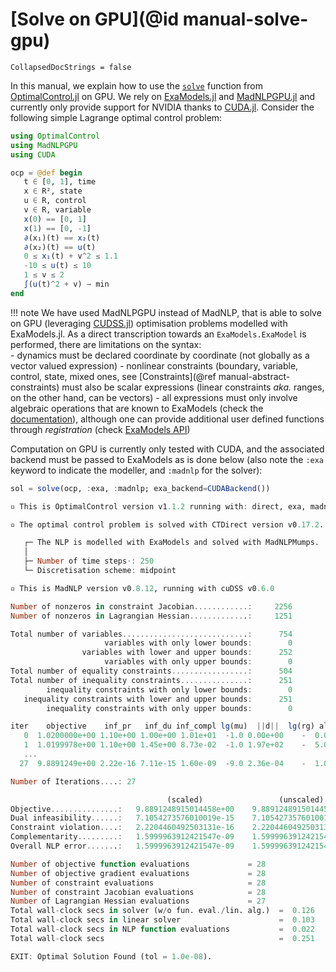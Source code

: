 # [Solve on GPU](@id manual-solve-gpu)

```@meta
CollapsedDocStrings = false
```

In this manual, we explain how to use the [`solve`](@ref) function from [OptimalControl.jl](https://control-toolbox.org/OptimalControl.jl) on GPU. We rely on [ExaModels.jl](https://exanauts.github.io/ExaModels.jl/stable) and [MadNLPGPU.jl](https://github.com/MadNLP/MadNLP.jl) and currently only provide support for NVIDIA thanks to [CUDA.jl](https://github.com/JuliaGPU/CUDA.jl). Consider the following simple Lagrange optimal control problem:

 ```julia
using OptimalControl
using MadNLPGPU
using CUDA

ocp = @def begin
    t ∈ [0, 1], time
    x ∈ R², state
    u ∈ R, control
    v ∈ R, variable
    x(0) == [0, 1]
    x(1) == [0, -1]
    ∂(x₁)(t) == x₂(t)
    ∂(x₂)(t) == u(t)
    0 ≤ x₁(t) + v^2 ≤ 1.1
    -10 ≤ u(t) ≤ 10
    1 ≤ v ≤ 2
    ∫(u(t)^2 + v) → min
end
```

!!! note
    We have used MadNLPGPU instead of MadNLP, that is able to solve on GPU (leveraging [CUDSS.jl](https://github.com/exanauts/CUDSS.jl)) optimisation problems modelled with ExaModels.jl. As a direct transcription towards an `ExaModels.ExaModel` is performed, there are limitations on the syntax:  
    - dynamics must be declared coordinate by coordinate (not globally as a vector valued expression)
    - nonlinear constraints (boundary, variable, control, state, mixed ones, see [Constraints](@ref manual-abstract-constraints) must also be scalar expressions (linear constraints *aka.* ranges, on the other hand, can be vectors)
    - all expressions must only involve algebraic operations that are known to ExaModels (check the [documentation](https://exanauts.github.io/ExaModels.jl/stable)), although one can provide additional user defined functions through *registration* (check [ExaModels API](https://exanauts.github.io/ExaModels.jl/stable/core/#ExaModels.@register_univariate-Tuple%7BAny,%2520Any,%2520Any%7D)) 

Computation on GPU is currently only tested with CUDA, and the associated backend must be passed to ExaModels as is done below (also note the `:exa` keyword to indicate the modeller, and `:madnlp` for the solver):

```julia
sol = solve(ocp, :exa, :madnlp; exa_backend=CUDABackend())
```

```julia
▫ This is OptimalControl version v1.1.2 running with: direct, exa, madnlp.

▫ The optimal control problem is solved with CTDirect version v0.17.2.

   ┌─ The NLP is modelled with ExaModels and solved with MadNLPMumps.
   │
   ├─ Number of time steps⋅: 250
   └─ Discretisation scheme: midpoint

▫ This is MadNLP version v0.8.12, running with cuDSS v0.6.0

Number of nonzeros in constraint Jacobian............:     2256
Number of nonzeros in Lagrangian Hessian.............:     1251

Total number of variables............................:      754
                     variables with only lower bounds:        0
                variables with lower and upper bounds:      252
                     variables with only upper bounds:        0
Total number of equality constraints.................:      504
Total number of inequality constraints...............:      251
        inequality constraints with only lower bounds:        0
   inequality constraints with lower and upper bounds:      251
        inequality constraints with only upper bounds:        0

iter    objective    inf_pr   inf_du inf_compl lg(mu)  ||d||  lg(rg) alpha_du alpha_pr  ls
   0  1.0200000e+00 1.10e+00 1.00e+00 1.01e+01  -1.0 0.00e+00    -  0.00e+00 0.00e+00   0
   1  1.0199978e+00 1.10e+00 1.45e+00 8.73e-02  -1.0 1.97e+02    -  5.05e-03 4.00e-07h  1
   ...
  27  9.8891249e+00 2.22e-16 7.11e-15 1.60e-09  -9.0 2.36e-04    -  1.00e+00 1.00e+00h  1

Number of Iterations....: 27

                                   (scaled)                 (unscaled)
Objective...............:   9.8891248915014458e+00    9.8891248915014458e+00
Dual infeasibility......:   7.1054273576010019e-15    7.1054273576010019e-15
Constraint violation....:   2.2204460492503131e-16    2.2204460492503131e-16
Complementarity.........:   1.5999963912421547e-09    1.5999963912421547e-09
Overall NLP error.......:   1.5999963912421547e-09    1.5999963912421547e-09

Number of objective function evaluations             = 28
Number of objective gradient evaluations             = 28
Number of constraint evaluations                     = 28
Number of constraint Jacobian evaluations            = 28
Number of Lagrangian Hessian evaluations             = 27
Total wall-clock secs in solver (w/o fun. eval./lin. alg.)  =  0.126
Total wall-clock secs in linear solver                      =  0.103
Total wall-clock secs in NLP function evaluations           =  0.022
Total wall-clock secs                                       =  0.251

EXIT: Optimal Solution Found (tol = 1.0e-08).
```
